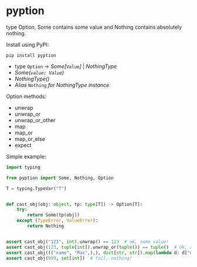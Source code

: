 # pyption

type Option, Some contains some value and Nothing contains absolutely nothing.


Install using PyPI:

```
pip install pyption
```

* type `Option` -> *Some[*`Value`*]* | *NothingType*
* *Some(`value: Value`)*
* *NothingType()*
* *Alias* `Nothing` *for NothingType instance*
  
Option methods:
* unwrap
* unwrap_or
* unwrap_or_other
* map
* map_or
* map_or_else
* expect

Simple example:

```python
import typing

from pyption import Some, Nothing, Option

T = typing.TypeVar("T")


def cast_obj(obj: object, tp: type[T]) -> Option[T]:
    try:
        return Some(tp(obj))
    except (TypeError, ValueError):
        return Nothing


assert cast_obj("123", int).unwrap() == 123  # ok, some value!
assert cast_obj(123, tuple[int]).unwrap_or(tuple()) == tuple()  # ok, alternate value!
assert cast_obj((("name", "Max",),), dict[str, str]).map(lambda d: d["name"]).unwrap() == "Max"  # ok, some value from map!
assert cast_obj(999, set[int])  # fail, nothing!
```
